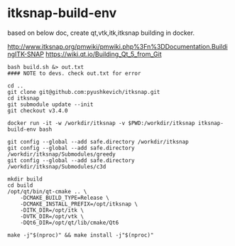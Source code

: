# itksnap-build-env

based on below doc, create qt,vtk,itk,itksnap building in docker.

http://www.itksnap.org/pmwiki/pmwiki.php%3Fn%3DDocumentation.BuildingITK-SNAP
https://wiki.qt.io/Building_Qt_5_from_Git

```
bash build.sh &> out.txt
#### NOTE to devs. check out.txt for error

cd ..
git clone git@github.com:pyushkevich/itksnap.git
cd itksnap
git submodule update --init
git checkout v3.4.0

docker run -it -w /workdir/itksnap -v $PWD:/workdir/itksnap itksnap-build-env bash

git config --global --add safe.directory /workdir/itksnap
git config --global --add safe.directory /workdir/itksnap/Submodules/greedy
git config --global --add safe.directory /workdir/itksnap/Submodules/c3d

mkdir build
cd build
/opt/qt/bin/qt-cmake .. \
    -DCMAKE_BUILD_TYPE=Release \
    -DCMAKE_INSTALL_PREFIX=/opt/itksnap \
    -DITK_DIR=/opt/itk \
    -DVTK_DIR=/opt/vtk \
    -DQt6_DIR=/opt/qt/lib/cmake/Qt6

make -j"$(nproc)" && make install -j"$(nproc)"

```